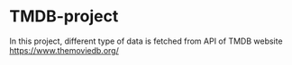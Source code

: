 # TMDB-project
In this project, different type of data is fetched from API of TMDB website https://www.themoviedb.org/ 
